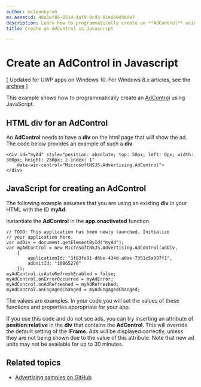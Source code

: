 ```yaml
---
author: mcleanbyron
ms.assetid: 48a1ef86-8514-4af8-9c93-81e869d36de7
description: Learn how to programmatically create an **AdControl** using JavaScript.
title: Create an AdControl in Javascript

---
```


# Create an AdControl in Javascript


\[ Updated for UWP apps on Windows 10. For Windows 8.x articles, see the [archive](http://go.microsoft.com/fwlink/p/?linkid=619132) \]

This example shows how to programmatically create an [AdControl](https://msdn.microsoft.com/library/windows/apps/microsoft.advertising.winrt.ui.adcontrol.aspx) using JavaScript.

## HTML div for an AdControl

An **AdControl** needs to have a **div** on the html page that will show the ad. The code below provides an example of such a **div**.

``` syntax
<div id="myAd" style="position: absolute; top: 50px; left: 0px; width: 300px; height: 250px; z-index: 1"
    data-win-control="MicrosoftNSJS.Advertising.AdControl">
</div>
```

## JavaScript for creating an AdControl

The following example assumes that you are using an existing **div** in your HTML with the ID **myAd**.

Instantiate the **AdControl** in the **app.onactivated** function.

``` syntax
// TODO: This application has been newly launched. Initialize
// your application here.
var adDiv = document.getElementById("myAd");
var myAdControl = new MicrosoftNSJS.Advertising.AdControl(adDiv,
    {
        applicationId: "3f83fe91-d6be-434d-a0ae-7351c5a997f1",
        adUnitId: "10865270"
    });
myAdControl.isAutoRefreshEnabled = false;
myAdControl.onErrorOccurred = myAdError;
myAdControl.onAdRefreshed = myAdRefreshed;
myAdControl.onEngagedChanged = myAdEngagedChanged;
```

The values are examples. In your code you will set the values of these functions and properties appropriate for your app.

If you use this code and do not see ads, you can try inserting an attribute of **position:relative** in the **div** that contains the **AdControl**. This will override the default setting of the **IFrame**. Ads will be displayed correctly, unless they are not being shown due to the value of this attribute. Note that new ad units may not be available for up to 30 minutes.

## Related topics

* [Advertising samples on GitHub](http://aka.ms/githubads)

 

 


<!--HONumber=Jun16_HO3-->


